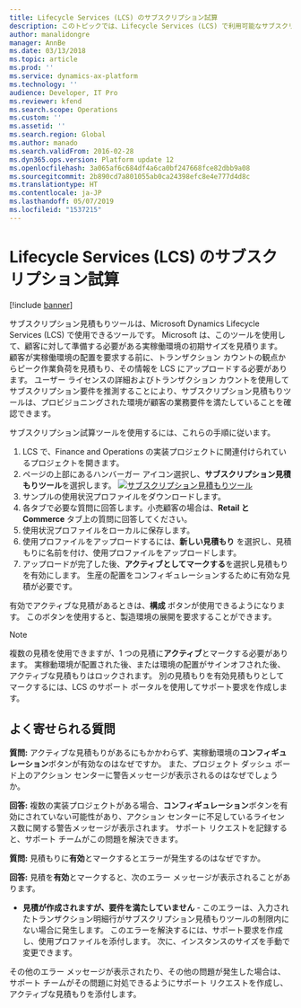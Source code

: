 ```yaml
---
title: Lifecycle Services (LCS) のサブスクリプション試算
description: このトピックでは、Lifecycle Services (LCS) で利用可能なサブスクリプション試算ツールを Microsoft Dynamics 365 Finance and Operations で使用する方法について説明します。
author: manalidongre
manager: AnnBe
ms.date: 03/13/2018
ms.topic: article
ms.prod: ''
ms.service: dynamics-ax-platform
ms.technology: ''
audience: Developer, IT Pro
ms.reviewer: kfend
ms.search.scope: Operations
ms.custom: ''
ms.assetid: ''
ms.search.region: Global
ms.author: manado
ms.search.validFrom: 2016-02-28
ms.dyn365.ops.version: Platform update 12
ms.openlocfilehash: 3a065af6c684df4a6ca0bf247668fce82dbb9a08
ms.sourcegitcommit: 2b890cd7a801055ab0ca24398efc8e4e777d4d8c
ms.translationtype: HT
ms.contentlocale: ja-JP
ms.lasthandoff: 05/07/2019
ms.locfileid: "1537215"
---
```

# <a name="subscription-estimator-in-lifecycle-services-lcs"></a>Lifecycle Services (LCS) のサブスクリプション試算

[!include [banner](../includes/banner.md)]

サブスクリプション見積もりツールは、Microsoft Dynamics Lifecycle Services (LCS) で使用できるツールです。 Microsoft は、このツールを使用して、顧客に対して準備する必要がある実稼働環境の初期サイズを見積ります。 顧客が実稼働環境の配置を要求する前に、トランザクション カウントの観点からピーク作業負荷を見積もり、その情報を LCS にアップロードする必要があります。 ユーザー ライセンスの詳細およびトランザクション カウントを使用してサブスクリプション要件を推測することにより、サブスクリプション見積もりツールは、プロビジョニングされた環境が顧客の業務要件を満たしていることを確認できます。

サブスクリプション試算ツールを使用するには、これらの手順に従います。

1. LCS で、Finance and Operations の実装プロジェクトに関連付けられているプロジェクトを開きます。
2. ページの上部にあるハンバーガー アイコン選択し、**サブスクリプション見積もりツール**を選択します。
[![サブスクリプション見積もりツール](./media/subscription_estimator_01.png)](./media/subscription_estimator_01.png)
3. サンプルの使用状況プロファイルをダウンロードします。
4. 各タブで必要な質問に回答します。小売顧客の場合は、**Retail と Commerce** タブ上の質問に回答してください。
5. 使用状況プロファイルをローカルに保存します。
6. 使用プロファイルをアップロードするには、**新しい見積もり** を選択し、見積もりに名前を付け、使用プロファイルをアップロードします。
7. アップロードが完了した後、**アクティブとしてマークする**を選択し見積もりを有効にします。 生産の配置をコンフィギュレーションするために有効な見積が必要です。

有効でアクティブな見積があるときは、**構成** ボタンが使用できるようになります。 このボタンを使用すると、製造環境の展開を要求することができます。

> [!NOTE]
> 複数の見積を使用できますが、1 つの見積に**アクティブ**とマークする必要があります。 実稼動環境が配置された後、または環境の配置がサインオフされた後、アクティブな見積もりはロックされます。 別の見積もりを有効見積もりとしてマークするには、LCS のサポート ポータルを使用してサポート要求を作成します。

## <a name="frequently-asked-questions"></a>よく寄せられる質問

**質問:** アクティブな見積もりがあるにもかかわらず、実稼動環境の**コンフィギュレーション**ボタンが有効なのはなぜですか。 また、プロジェクト ダッシュ ボード上のアクション センターに警告メッセージが表示されるのはなぜでしょうか。

**回答:** 複数の実装プロジェクトがある場合、**コンフィギュレーション**ボタンを有効にされていない可能性があり、アクション センターに不足しているライセンス数に関する警告メッセージが表示されます。 サポート リクエストを記録すると、サポート チームがこの問題を解決できます。

**質問:** 見積もりに**有効**とマークするとエラーが発生するのはなぜですか。

**回答:** 見積を**有効**とマークすると、次のエラー メッセージが表示されることがあります。

- **見積が作成されますが、要件を満たしていません** - このエラーは、入力されたトランザクション明細行がサブスクリプション見積もりツールの制限内にない場合に発生します。 このエラーを解決するには、サポート要求を作成し、使用プロファイルを添付します。 次に、インスタンスのサイズを手動で変更できます。

その他のエラー メッセージが表示されたり、その他の問題が発生した場合は、サポート チームがその問題に対処できるようにサポート リクエストを作成し、アクティブな見積もりを添付します。
